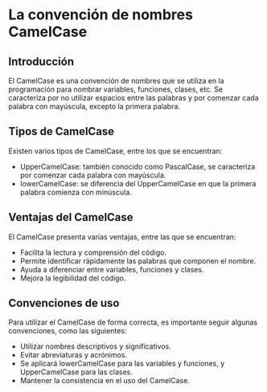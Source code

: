# La convención de nombres CamelCase

## Introducción

El CamelCase es una convención de nombres que se utiliza en la programación para nombrar variables, funciones, clases,
etc. Se caracteriza por no utilizar espacios entre las palabras y por comenzar cada palabra con mayúscula, excepto la
primera palabra.

## Tipos de CamelCase

Existen varios tipos de CamelCase, entre los que se encuentran:

- UpperCamelCase: también conocido como PascalCase, se caracteriza por comenzar cada palabra con mayúscula.
- lowerCamelCase: se diferencia del UpperCamelCase en que la primera palabra comienza con minúscula.

## Ventajas del CamelCase

El CamelCase presenta varias ventajas, entre las que se encuentran:

- Facilita la lectura y comprensión del código.
- Permite identificar rápidamente las palabras que componen el nombre.
- Ayuda a diferenciar entre variables, funciones y clases.
- Mejora la legibilidad del código.

## Convenciones de uso

Para utilizar el CamelCase de forma correcta, es importante seguir algunas convenciones, como las siguientes:

- Utilizar nombres descriptivos y significativos.
- Evitar abreviaturas y acrónimos.
- Se aplicará lowerCamelCase para las variables y funciones, y UpperCamelCase para las clases.
- Mantener la consistencia en el uso del CamelCase.